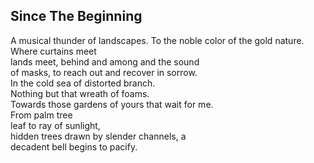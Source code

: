 Since The Beginning
-------------------
A musical thunder of landscapes. To the noble color of the gold nature.  
Where curtains meet  
lands meet, behind and among and the sound  
of masks, to reach out and recover in sorrow.  
In the cold sea of distorted branch.  
Nothing but that wreath of foams.  
Towards those gardens of yours that wait for me.  
From palm tree  
leaf to ray of sunlight,  
hidden trees drawn by slender channels, a  
decadent bell begins to pacify.  

